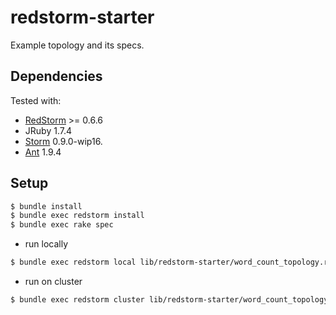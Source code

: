 # redstorm-starter

Example topology and its specs.

## Dependencies

Tested with:
- [RedStorm](https://github.com/colinsurprenant/redstorm) >= 0.6.6
- JRuby 1.7.4
- [Storm](https://github.com/nathanmarz/storm/) 0.9.0-wip16.
- [Ant](http://ant.apache.org/) 1.9.4

## Setup

```sh
$ bundle install
$ bundle exec redstorm install
$ bundle exec rake spec
```

- run locally

```sh
$ bundle exec redstorm local lib/redstorm-starter/word_count_topology.rb
```

- run on cluster

```sh
$ bundle exec redstorm cluster lib/redstorm-starter/word_count_topology.rb
```


